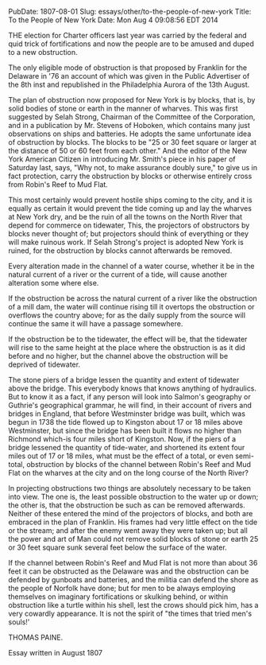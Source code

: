 PubDate: 1807-08-01
Slug: essays/other/to-the-people-of-new-york
Title: To the People of New York
Date: Mon Aug  4 09:08:56 EDT 2014

   THE election for Charter officers last year was carried by the federal and
   quid trick of fortifications and now the people are to be amused and duped
   to a new obstruction.

   The only eligible mode of obstruction is that proposed by Franklin for the
   Delaware in '76 an account of which was given in the Public Advertiser of
   the 8th inst and republished in the Philadelphia Aurora of the 13th
   August.

   The plan of obstruction now proposed for New York is by blocks, that is,
   by solid bodies of stone or earth in the manner of wharves. This was first
   suggested by Selah Strong, Chairman of the Committee of the Corporation,
   and in a publication by Mr. Stevens of Hoboken, which contains many just
   observations on ships and batteries. He adopts the same unfortunate idea
   of obstruction by blocks. The blocks to be "25 or 30 feet square or larger
   at the distance of 50 or 60 feet from each other." And the editor of the
   New York American Citizen in introducing Mr. Smith's piece in his paper of
   Saturday last, says, "Why not, to make assurance doubly sure," to give us
   in fact protection, carry the obstruction by blocks or otherwise entirely
   cross from Robin's Reef to Mud Flat.

   This most certainly would prevent hostile ships coming to the city, and it
   is equally as certain it would prevent the tide coming up and lay the
   wharves at New York dry, and be the ruin of all the towns on the North
   River that depend for commerce on tidewater, This, the projectors of
   obstructors by blocks never thought of; but projectors should think of
   everything or they will make ruinous work. If Selah Strong's project is
   adopted New York is ruined, for the obstruction by blocks cannot
   afterwards be removed.

   Every alteration made in the channel of a water course, whether it be in
   the natural current of a river or the current of a tide, will cause
   another alteration some where else.

   If the obstruction be across the natural current of a river like the
   obstruction of a mill dam, the water will continue rising till it overtops
   the obstruction or overflows the country above; for as the daily supply
   from the source will continue the same it will have a passage somewhere.

   If the obstruction be to the tidewater, the effect will be, that the
   tidewater will rise to the same height at the place where the obstruction
   is as it did before and no higher, but the channel above the obstruction
   will be deprived of tidewater.

   The stone piers of a bridge lessen the quantity and extent of tidewater
   above the bridge. This everybody knows that knows anything of hydraulics.
   But to know it as a fact, if any person will look into Salmon's geography
   or Guthrie's geographical grammar, he will find, in their account of
   rivers and bridges in England, that before Westminster bridge was built,
   which was begun in 1738 the tide flowed up to Kingston about 17 or 18
   miles above Westminster, but since the bridge has been built it flows no
   higher than Richmond which-is four miles short of Kingston. Now, if the
   piers of a bridge lessened the quantity of tide-water, and shortened its
   extent four miles out of 17 or 18 miles, what must be the effect of a
   total, or even semi-total, obstruction by blocks of the channel between
   Robin's Reef and Mud Flat on the wharves at the city and on the long
   course of the North River?

   In projecting obstructions two things are absolutely necessary to be taken
   into view. The one is, the least possible obstruction to the water up or
   down; the other is, that the obstruction be such as can be removed
   afterwards. Neither of these entered the mind of the projectors of blocks,
   and both are embraced in the plan of Franklin. His frames had very little
   effect on the tide or the stream; and after the enemy went away they were
   taken up; but all the power and art of Man could not remove solid blocks
   of stone or earth 25 or 30 feet square sunk several feet below the surface
   of the water.

   If the channel between Robin's Reef and Mud Flat is not more than about 36
   feet it can be obstructed as the Delaware was and the obstruction can be
   defended by gunboats and batteries, and the militia can defend the shore
   as the people of Norfolk have done; but for men to be always employing
   themselves on imaginary fortifications or skulking behind, or within
   obstruction like a turtle within his shell, lest the crows should pick
   him, has a very cowardly appearance. It is not the spirit of "the times
   that tried men's souls!'

   THOMAS PAINE.

   Essay written in August 1807

    
